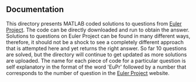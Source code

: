 ## Documentation
This directory presents MATLAB coded solutions to questions from [Euler Project](https://projecteuler.net/).
The code can be directly downloaded and run to obtain the answer. Solutions to questions on Euler Project can be found in many different ways, therefore, it should not be a shock to see a completely different approach that is attempted here and yet returns the right answer. So far 10 questions are solved, but the directory will continue to get updated as more solutions are uploaded. The name for each piece of code for a particular question is self explanatory in the format of the word 'EuPr' followed by a number that corresponds to the number of question in the [Euler Project](https://projecteuler.net/) website.
